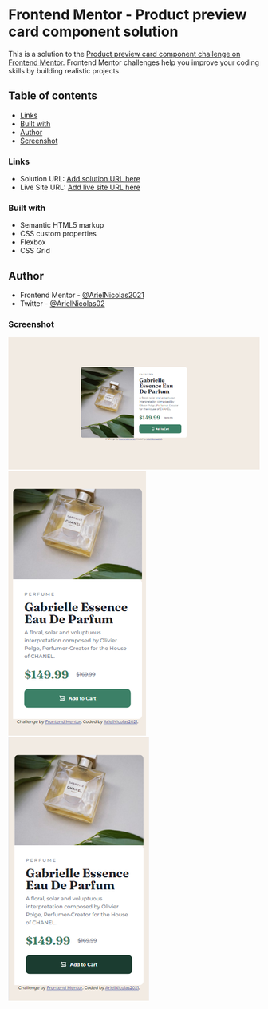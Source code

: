 # Frontend Mentor - Product preview card component solution

This is a solution to the [Product preview card component challenge on Frontend Mentor](https://www.frontendmentor.io/challenges/product-preview-card-component-GO7UmttRfa). Frontend Mentor challenges help you improve your coding skills by building realistic projects. 

## Table of contents

- [Links](#links)
- [Built with](#built-with)
- [Author](#author)
- [Screenshot](#screenshot)

### Links

- Solution URL: [Add solution URL here](https://your-solution-url.com)
- Live Site URL: [Add live site URL here](https://your-live-site-url.com)

### Built with

- Semantic HTML5 markup
- CSS custom properties
- Flexbox
- CSS Grid

## Author

- Frontend Mentor - [@ArielNicolas2021](https://www.frontendmentor.io/profile/ArielNicolas2021)
- Twitter - [@ArielNicolas02](https://www.twitter.com/ArielNicolas02)

### Screenshot

![](./design/Product%20preview%20desktop.png)
![](./design/Product%20preview%20mobile.png)
![](./design/Product%20preview%20mobile%20hover.png)
